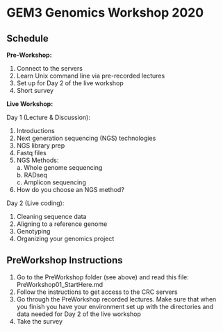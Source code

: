 # **GEM3 Genomics Workshop 2020**

## **Schedule**

**Pre-Workshop:**
1. Connect to the servers
2. Learn Unix command line via pre-recorded lectures
3. Set up for Day 2 of the live workshop
4. Short survey

**Live Workshop:**

Day 1 (Lecture & Discussion):
1. Introductions
2. Next generation sequencing (NGS) technologies
3. NGS library prep
4. Fastq files
5. NGS Methods:  
    a. Whole genome sequencing  
    b. RADseq  
    c. Amplicon sequencing
6. How do you choose an NGS method?

Day 2 (Live coding):
1. Cleaning sequence data
2. Aligning to a reference genome
3. Genotyping
4. Organizing your genomics project

## **PreWorkshop Instructions**
1. Go to the PreWorkshop folder (see above) and read this file: PreWorkshop01_StartHere.md
2. Follow the instructions to get access to the CRC servers
3. Go through the PreWorkshop recorded lectures. Make sure that when you finish you have your environment set up with the directories and data needed for Day 2 of the live workshop
4. Take the survey
